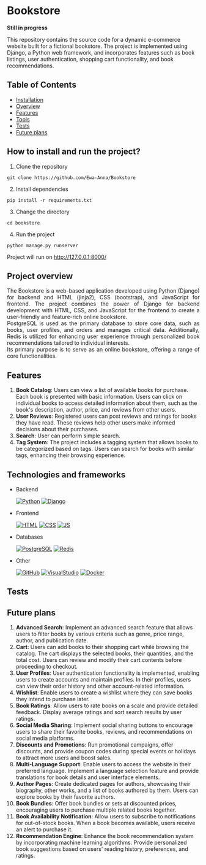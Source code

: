 # Bookstore
**Still in progress**

This repository contains the source code for a dynamic e-commerce website built for a fictional bookstore. The project is implemented using Django, a Python web framework, and incorporates features such as book listings, user authentication, shopping cart functionality, and book recommendations.

## Table of Contents
- [Installation](#how-to-install-and-run-the-project)
- [Overview](#project-overview)
- [Features](#features)
- [Tools](#technologies-and-frameworks)
- [Tests](#tests)
- [Future plans](#future-plans)

## How to install and run the project?
1. Clone the repository

` git clone https://github.com/Ewa-Anna/Bookstore `

2. Install dependencies

` pip install -r requirements.txt `

3. Change the directory

` cd bookstore `

4. Run the project

` python manage.py runserver `

Project will run on http://127.0.0.1:8000/

## Project overview
<div style="text-align: justify;">
The Bookstore is a web-based application developed using Python (Django) for backend and HTML (jinja2), CSS (bootstrap), and JavaScript for frontend. The project combines the power of Django for backend development with HTML, CSS, and JavaScript for the frontend to create a user-friendly and feature-rich online bookstore. 
<br>
PostgreSQL is used as the primary database to store core data, such as books, user profiles, and orders and manages critical data. Additionally, Redis is utilized for enhancing user experience through personalized book recommendations tailored to individual interests.
<br>
Its primary purpose is to serve as an online bookstore, offering a range of core functionalities.
</div>

## Features
1.	**Book Catalog**: Users can view a list of available books for purchase. Each book is presented with basic information. Users can click on individual books to access detailed information about them, such as the book's description, author, price, and reviews from other users.
2.	**User Reviews**: Registered users can post reviews and ratings for books they have read. These reviews help other users make informed decisions about their purchases.
3.	**Search**: User can perform simple search.
4.	**Tag System**: The project includes a tagging system that allows books to be categorized based on tags. Users can search for books with similar tags, enhancing their browsing experience.

## Technologies and frameworks
- Backend
    
    [![Python](https://skillicons.dev/icons?i=python)](https://skillicons.dev) 
    [![Django](https://skillicons.dev/icons?i=django)](https://skillicons.dev)

- Frontend
    
    [![HTML](https://skillicons.dev/icons?i=html)](https://skillicons.dev)
    [![CSS](https://skillicons.dev/icons?i=css)](https://skillicons.dev) 
    [![JS](https://skillicons.dev/icons?i=javascript)](https://skillicons.dev)

- Databases

    [![PostgreSQL](https://skillicons.dev/icons?i=postgres)](https://skillicons.dev)
    [![Redis](https://skillicons.dev/icons?i=redis)](https://skillicons.dev)

- Other

    [![GitHub](https://skillicons.dev/icons?i=github)](https://skillicons.dev)
    [![VisualStudio](https://skillicons.dev/icons?i=vscode)](https://skillicons.dev)
    [![Docker](https://skillicons.dev/icons?i=docker)](https://skillicons.dev)

## Tests

## Future plans

1.	**Advanced Search**: Implement an advanced search feature that allows users to filter books by various criteria such as genre, price range, author, and publication date.
2.	**Cart**: Users can add books to their shopping cart while browsing the catalog. The cart displays the selected books, their quantities, and the total cost. Users can review and modify their cart contents before proceeding to checkout.
3.	**User Profiles**: User authentication functionality is implemented, enabling users to create accounts and maintain profiles. In their profiles, users can view their order history and other account-related information.
4.	**Wishlist**: Enable users to create a wishlist where they can save books they intend to purchase later.
5.	**Book Ratings**: Allow users to rate books on a scale and provide detailed feedback. Display average ratings and sort search results by user ratings.
6.	**Social Media Sharing**: Implement social sharing buttons to encourage users to share their favorite books, reviews, and recommendations on social media platforms.
7.	**Discounts and Promotions**: Run promotional campaigns, offer discounts, and provide coupon codes during special events or holidays to attract more users and boost sales.
8.	**Multi-Language Support**: Enable users to access the website in their preferred language. Implement a language selection feature and provide translations for book details and user interface elements.
9.	**Author Pages**: Create dedicated pages for authors, showcasing their biography, other works, and a list of books authored by them. Users can explore books by their favorite authors.
10.	**Book Bundles**: Offer book bundles or sets at discounted prices, encouraging users to purchase multiple related books together.
11.	**Book Availability Notification**: Allow users to subscribe to notifications for out-of-stock books. When a book becomes available, users receive an alert to purchase it.
12.	**Recommendation Engine**: Enhance the book recommendation system by incorporating machine learning algorithms. Provide personalized book suggestions based on users' reading history, preferences, and ratings.